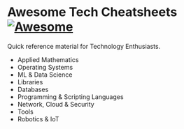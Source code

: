 # Awesome Tech Cheatsheets [![Awesome](https://awesome.re/badge.svg)](https://awesome.re)


Quick reference material for Technology Enthusiasts.

- Applied Mathematics
- Operating Systems
- ML & Data Science
- Libraries
- Databases
- Programming & Scripting Languages
- Network, Cloud & Security
- Tools
- Robotics & IoT
